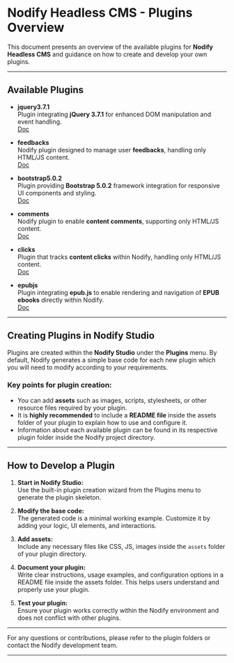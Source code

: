# Nodify Headless CMS - Plugins Overview

This document presents an overview of the available plugins for **Nodify Headless CMS** and guidance on how to create and develop your own plugins.

---

## Available Plugins

- **jquery3.7.1**  
  Plugin integrating **jQuery 3.7.1** for enhanced DOM manipulation and event handling.  
  [Doc](jquery/README.md)

- **feedbacks**  
  Nodify plugin designed to manage user **feedbacks**, handling only HTML/JS content.  
  [Doc](feedbacks/README.md)

- **bootstrap5.0.2**  
  Plugin providing **Bootstrap 5.0.2** framework integration for responsive UI components and styling.  
  [Doc](bootstrap/README.md)

- **comments**  
  Nodify plugin to enable **content comments**, supporting only HTML/JS content.  
  [Doc](comments/README.md)

- **clicks**  
  Plugin that tracks **content clicks** within Nodify, handling only HTML/JS content.  
  [Doc](clicks/README.md)

- **epubjs**  
  Plugin integrating **epub.js** to enable rendering and navigation of **EPUB ebooks** directly within Nodify.  
  [Doc](epubjs/README.md)

---

## Creating Plugins in Nodify Studio

Plugins are created within the **Nodify Studio** under the **Plugins** menu. By default, Nodify generates a simple base code for each new plugin which you will need to modify according to your requirements.

### Key points for plugin creation:
- You can add **assets** such as images, scripts, stylesheets, or other resource files required by your plugin.
- It is **highly recommended** to include a **README file** inside the assets folder of your plugin to explain how to use and configure it.
- Information about each available plugin can be found in its respective plugin folder inside the Nodify project directory.

---

## How to Develop a Plugin

1. **Start in Nodify Studio:**  
   Use the built-in plugin creation wizard from the Plugins menu to generate the plugin skeleton.

2. **Modify the base code:**  
   The generated code is a minimal working example. Customize it by adding your logic, UI elements, and interactions.

3. **Add assets:**  
   Include any necessary files like CSS, JS, images inside the `assets` folder of your plugin directory.

4. **Document your plugin:**  
   Write clear instructions, usage examples, and configuration options in a README file inside the assets folder. This helps users understand and properly use your plugin.

5. **Test your plugin:**  
   Ensure your plugin works correctly within the Nodify environment and does not conflict with other plugins.

---

For any questions or contributions, please refer to the plugin folders or contact the Nodify development team.

---
